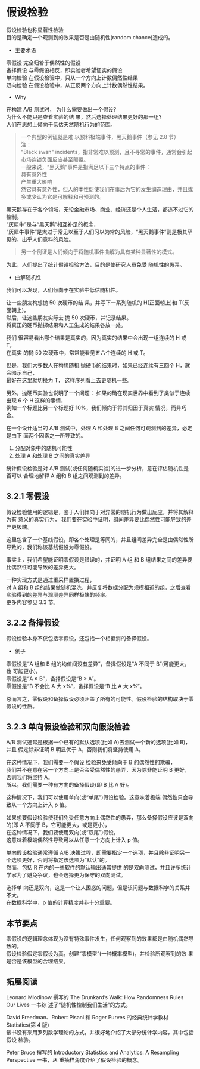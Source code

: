 # 假设检验

假设检验也称显著性检验  
目的是确定一个观测到的效果是否是由随机性(random chance)造成的。  

* 主要术语  

零假设 完全归咎于偶然性的假设  
备择假设 与零假设相反，即实验者希望证实的假设  
单向检验 在假设检验中，只从一个方向上计数偶然性结果  
双向检验 在假设检验中，从正反两个方向上计数偶然性结果。  


* Why  

在构建 A/B 测试时，
为什么需要做出一个假设?   
为什么不能只是查看实验的结 果，然后选择处理结果更好的那一组?  
人们在思想上倾向于低估天然随机行为的范围。  

> 一个典型的例证就是难 以预料极端事件，黑天鹅事件（参见 2.8 节）  
注：  
"Black swan" incidents，指非常难以预测，且不寻常的事件，通常会引起市场连锁负面反应甚至颠覆。  
一般来说，“黑天鹅”事件是指满足以下三个特点的事件：  
具有意外性  
产生重大影响  
然它具有意外性，但人的本性促使我们在事后为它的发生编造理由，并且或多或少认为它是可解释和可预测的。  

黑天鹅存在于各个领域，无论金融市场、商业、经济还是个人生活，都逃不过它的控制。  
“灰犀牛”是与“黑天鹅”相互补足的概念，  
“灰犀牛事件”是太过于常见以至于人们习以为常的风险，“黑天鹅事件”则是极其罕见的、出乎人们意料的风险。  

> 另一个例证是人们倾向于将随机事件曲解为具有某种显著性的模式。  

为此，人们提出了统计假设检验方法，目的是使研究人员免受 随机性的愚弄。  

* 曲解随机性  

我们可以发现，人们倾向于在实验中低估随机性。  

让一些朋友构想抛 50 次硬币的结 果，并写下一系列随机的 H(正面朝上)和 T(反面朝上)，  
然后，让这些朋友实际去 抛 50 次硬币，并记录结果。  
将真正的硬币抛掷结果和人工生成的结果各放一处。  

我们 很容易看出哪个结果是真实的，因为真实的结果中会出现一组连续的 H 或 T，  
在真实 的抛 50 次硬币中，常常能看见五六个连续的 H 或 T。  

但是，我们大多数人在构想随机 抛硬币的结果时，如果已经连续有三四个 H，就会暗示自己，  
最好在这里就切换为 T， 这样序列看上去更随机一些。  

另外，抛硬币实验也说明了一个问题：
如果的确在现实世界中看到了类似于连续出现 6 个 H 这样的事情，  
例如一个标题比另一个标题好 10%，我们倾向于将其归因于真实 情况，而非巧合。  

在一个设计适当的 A/B 测试中，处理 A 和处理 B 之间任何可观测到的差异，必定是由下 面两个因素之一所导致的。  
1. 分配对象中的随机可能性
2. 处理 A 和处理 B 之间的真实差异  

统计假设检验是对 A/B 测试(或任何随机实验)的进一步分析，意在评估随机性是否可以 合理地解释 A 组和 B 组之间观测到的差异。  

## 3.2.1 零假设

假设检验使用的逻辑是，鉴于人们倾向于对异常的随机行为做出反应，并将其解释为有 意义的真实行为，
我们要在实验中证明，组间差异要比偶然性可能导致的差异更极端。  

这里包含了一个基线假设，即各个处理是等同的，并且组间差异完全是由偶然性所导致的，我们称该基线假设为零假设。  

事实上，我们希望能证明零假设是错误的，并证明 A 组 和 B 组结果之间的差异要比偶然性可能导致的差异更大。  

一种实现方式是通过重采样置换过程，  
对 A 组和 B 组的结果做随机混洗，并反复将数据分配为规模相近的组，之后查看实验得到的差异与观测差异同样极端的频率。  
更多内容参见 3.3 节。  

## 3.2.2 备择假设  

假设检验本身不仅包括零假设，还包括一个相抵消的备择假设。  

* 例子  

零假设是“A 组和 B 组的均值间没有差异”，备择假设是“A 不同于 B”(可能更大，也 可能更小)。  
零假设是“A ≤ B”，备择假设是“B > A”。  
零假设是“B 不会比 A 大 x%”，备择假设是“B 比 A 大 x%”。  

总而言之，零假设和备择假设必须涵盖了所有的可能性。假设检验的结构取决于零假设的性质。  

## 3.2.3 单向假设检验和双向假设检验  

A/B 测试通常是根据一个已有的默认选项(比如 A)去测试一个新的选项(比如 B)，并且 假定除非证明 B 明显优于 A，否则我们将坚持使用 A。  

在这种情况下，我们需要一个假设 检验来免受倾向于 B 的偶然性的欺骗，  
我们并不在意在另一个方向上是否会受偶然性的愚弄，因为除非能证明 B 更好，否则我们将坚持 A。  
所以，我们需要一种有方向的备择假设(即 B 比 A 好)。  

这种情况下，我们可以使用单向(或“单尾”)假设检验。这意味着极端 偶然性只会导致从一个方向上计入 p 值。  

如果想要假设检验使我们免受任意方向上偶然性的愚弄，那么备择假设应该是双向的(即 A 不同于 B，它可能更大，或是更小)，  
在这种情况下，我们要使用双向(或“双尾”)假设。  
这意味着极端偶然性导致可以从任意一个方向上计入 p 值。  

单向假设检验通常遵循 A/B 决策过程，即需要指定一个选项，并且除非证明另一个选项更好，否则将指定该选项为“默认”的。  
然而，包括 R 在内的一些软件的默认输出通常提供 的是双向测试，并且许多统计学家为了避免争议，也会选择更为保守的双向测试。  

选择单 向还是双向，这是一个让人困惑的问题，但是该问题与数据科学的关系并不大。  
在数据科学中，p 值的计算精度并非十分重要。  

## 本节要点  

零假设的逻辑理念体现为没有特殊事件发生，任何观察到的效果都是由随机偶然导 致的。  
假设检验假定零假设为真，创建“零模型”(一种概率模型)，并检验所观察到的效 果是否是该模型的合理结果。  

## 拓展阅读  

Leonard Mlodinow 撰写的 The Drunkard’s Walk: How Randomness Rules Our Lives 一书综 述了“随机性控制我们生活”的方式。  

David Freedman、Robert Pisani 和 Roger Purves 的经典统计学教材 Statistics(第 4 版)  
该书没有采用罗列数学理论的方式，并很好地介绍了大部分统计学内容，其中包括假设 检验。  

Peter Bruce 撰写的 Introductory Statistics and Analytics: A Resampling Perspective 一书，从 重抽样角度介绍了假设检验的概念。  
